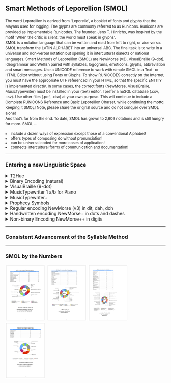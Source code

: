 <h2>Smart Methods of Leporellion (SMOL)</h2>
<small>The word Leporellion is derived from 'Leporello', a booklet of fonts and glyphs that the Mayans used for logging. The glyphs are commonly referred to as Runicons. Runicons are provided as implementable Runicodes. The founder, Jens T. Hinrichs, was inspired by the motif 'When the critic is silent, the world must speak in glyphs'.<br>SMOL is a notation language that can be written and read from left to right, or vice versa. SMOL transform the LATIN ALPHABET into an universal ABC. The final task is to write in a universal and non-verbal notation but spelling it in intercultural dialects or national languages. Smart Methods of Leporellion (SMOL) are NewMorse (v3), VisualBraille (9-dot), Ideogrammar and Wellish paired with syllables, logograms, emoticons, glyphs, abbreviation and smart messages.
Use a UNICODE reference to work with simple SMOL in a Text- or HTML-Editor without using Fonts or Glyphs. To show RUNICODES correctly on the Internet, you must have the appropriate UTF referenced in your HTML, so that the specific ENTITY is implemented directly. In some cases, the correct fonts (NewMorse, VisualBraille, MusicTypewriter) must be installed in your (text) editor. I prefer a noSQL database (.csv, .tsv). Use other files (.pdf, .xlsx) at your own purpose. This will continue to include a Complete RUNICONS Reference and Basic Leporellion Charset, while continuing the motto: Keeping it SMOL! Note, please share the original source and do not conquer over SMOL alone! </small><br>
<small>And that’s far from the end. To date, SMOL has grown to 2,609 notations and is still hungry for more. SMOL ...<br><br>
<li>include a dozen ways of expression except those of a conventional Alphabet!</li>
<li>offers types of composing do without pronunciation!</li>
<li>can be universal coded for more cases of application!</li>
<li>connects intercultural forms of communication and documentation!</li></small>
<hr>
<h3>Entering a new Linguistic Space</h3>
<details><summary>T2Hue</summary>
<li>abbrevation TTY (talk to you) becomes T2Hue that notes Basic Latin in color hexvalue</li><li>each hue represents as secure webfonts (#hexvalue) and scalable vector graphic (SVG)</li><li>T2Hue transforms any text into painting or artwork – the really only Wordart!</li><li>the user writes in colors and textures – any text is a Mosaic</li><li>enough multicolored cubes can form a stand-alone layout set or colored scrabble game (or abacus)</li><li>color value from RGB (Red:R, Lime:L, Blue:B)</li><li>color value from CMYK (CyanBlue:C, Magenta:M, Yellow:Y, Black:K)</li><li>color value from RYB (RY–Orange:O; YB – Green:G; RB – Purple:P)</li><li>the hexvalue #000000 (Black) for big letter K is used as key</li><li>the hexvalue #FFFFFF (White) for small letter k is used as key</li><li>the hexvalue #808080 (Grey) for # (Number Sign) is used as key</li><li>a preceded # with hexvalue for Letters A to J build Numbers 0 to 9</li><li>the male ordinal (black/white: #000000, #ffffff) used as ALT-key (ALT-J)</li><li>the female ordinal (white/black: #ffffff, #000000) used as ALT-SHIFT-key (ALT-H)</li><li>the rest of the Basic Latin is a result of preceding keys as well as cloudiness and lightening</li><li>example color mixing: Orange/Black = WoodBrown (Letter W), Red/White = Tomato (Letter T), Grey/White = Quicksilver (Letter Q) and so on</li><li>any punctation need preceded color values (known as keys) for keyboard level: SHIFT with digits/punctuation and ALT/ALT-SHIFT with letters expressed with its hexvalues</li><li>the color spectrum was designed as small and memorable as possible, so some punctuation and letters might have mixed hexvalues or separated hexvalues</li>  
</details>
<details><summary>Binary Encoding (natural)</summary>
<li>binary code usual used for encoding data in mathematics and computer instructions</li><li>logic gates (internal circuits) use values of 0 (electricity not flows) and 1 (electricity flows)</li><li>Basic Latin charset is converted into binary code (known as base-2 that uses digits of 0 and 1)</li><li>binary code represents verbal and written Alphabet</li><li>binary code follows strict 8-bit string</li><li>base-2 can be converted into decimal system (base-10)</li><li>one digit of hexadecimal need four digits of binary code (base-2)</li><li>three binary digits represents an octal digit, eg. binary 000 is octal digit 0</li><li>one dit in NewMorse (v3) represents value 1, each dah has 2-dot lenght</li><li>a pause between NewMorse (v3) characters has 3-dot lenght</li><li>one dot-stamping in VisualBraille represents value 1</li>
</details>  
<details><summary>VisualBraille (9-dot)</summary>
<li>using 9-dot was to effect an economy in layout and sign replication</li>
<li>read dot by dot through 3 columns and 3 rows: 1st column (dot 1,2,3), 2nd column (dot 4,5,6), 3rd column (dot 7, 8, 9)</li>
<li>is not compatible with a refreshable braille display which has 8 dots in 4 rows</li>
<li>in the use of numerical letters we are more flexible</li>
<li>we implement the experience in dealing with Traffic Signs in NewMorse (v3)</li>
<li>Basic Signs act as proxies to help access the whole Basic Latin charset</li>
<li>keeping the usual spelling and dot stamping in the color black instead of sensible dots</li>
<li>it doesn't matter if we prefer capitalization with a preceded capital sign</li>
<li>the important difference to 6-dot Braille: start sign 6-dot-Braille (0), start sign VisualBraille (9), preceded capital sign (ALT-h), preceded number sign (ALT-j), empty rune ¶ (ALT-3), preceded ALT sign † dagger (ALT-t), preceded ALT-SHIFT ‡ double dagger (ALT-SHIFT-y), number sign # hash-tag (ALT-SHIFT-3)</li>
<li>also rules for punctuation arrangement in VisualBraille differs from 6-dot-Braille</li>
<li>3rd column is now required when numbers are immediately followed by letters</li>
<li>highlight sentences with a plicrow sign(¶) or use it as optional delimiter</li>
<li>for each graphic letter there are rules for alphabetical and punctuation arrangement differentiated into 8 groups</li>
<li>group 1 / lower case a to j – Only two columns on two rows are occupied by dots. Third column and third row keep blank. </li>
<li>group 2 / lower case k to t – Only dot 3 is added to group 1 (corresponds to letter a - j in lower case)</li>
<li>group 3 / lower case u, v, x, y, z and ß (sz or ss) – Dot 3 and 6 are added to some letters of group 1 (corresponds to lowr case a to e and l. For sharp letter ß (sz/ss) dot 6 is added to lower case s in group 2. But for a better understanding the alphabetical arrangement we should use group 1 in the most cases. Third column keep blank.</li>
<li>group 4 / lower case w, aggregate oe (ö) and ue (ü) – Only dot 6 are added to some letters of group 1. Lower case w corresponds to letter j. We use aggregates to avoid sign replication. The aggregates oe and ue corresponds to letter l and h. Third column keep blank.</li>
<li>group 5 / Otherwise from letter arrangement that corresponds usually to group 1 there is no letter equivalent to aggregate ae – dot 3,4 and 5 built the letter. Third column keep blank. New is the accent circumflex (dot 2, 4 and 8) instead of traditional usage we will alienate the key (^). With a reverse accent circumflex (dot 1, 5 and 7) we can display the missing links (¡ with ALT-1, ¿ with ALT-ß). For both there are no aquivalent in 6-dot-Braille.</li>
<li>group 6 / The following rules of punctuation arrangement corresponds to lower case a to j of group 1. Placed dots move just one row lower. Only first row and third column keep blank. But to make a punctuation we press the common keys sometimes in combination with SHIFT and ALT-SHIFT.</li>
<li>group 7a numerical letters 6-dot-Braille / We use the keys a to j of group 1 that corresponds to the rules of alphabetical arrangements in 6-dots-Braille. Type the key a to j after the preceded number sign.</li>
<li>group 7b upper cases 6-dot-Braille / Type the key a to z after the preceded capital sign. There is no capital sign needed at the beginning of a set after making a dot.</li>
<li>group 8.0 numbers in 9-dot-Braille / For the Numerics use the keys above from graphical pad. The difference between graphical and numerical letters in 6-dot-Braille is unmistakable. VisualBraille make capital letters infrequently. For VisualBraille we should prefer the new Numerics in a bisected Domino stone and lower case by avoiding sign replication.</li>
<li>group 8.1 other punctuation / First column always keep blank. Letter a and m move one column to the right to make the sign. We move the hash sign (#) one column to the right to differentiate it with a preceded number sign. Use a preceded Masterspace (@) to mention somebody or to place an E-Mail.</li>
<li>group 8.1 rephrasing / We tackle the problem with double function of keys and missing signs for punctuation by rephrasing 6-dot-Braille. You remember that key for numeric 6 (&) triggers the glyph ‘plus’. Now just the sign + can be interpreted as an Ampersand (&). The en dashes are in clear contrast to an em dash.</li>
<li>now we are able to display the remaining charset (hidden keys) with nine dots – somtimes we will alienate keys († dagger and ‡ double dagger)</li>
<li>from now on, Braille should not be intended solely for blind people, whoever thinks this way must be blind himself!</li></details>
<details><summary>MusicTypewriter 1 a/b for Piano</summary>
<li>an introduction in the Law of Octaves by using an consonantal/alphanumeric Alphabet</li>
<li>a piano has 88 keys thereof 52 are white whereby each full octaves has 5 black and 7 white keys (c, d, e, f, g, a, b)</li>
<li>the conventional Alphabet has 26 letters so that using the first white 26 keys for upper cases / starting a new sentence / beginning a word (A - Z ) and the others for lower cases (a - z)</li>
<li>black keys used for vowels (a, e, i, o, u) then adding these to each upper and lower cases so that black keys always representing a pair of consonants and vowels</li>
<li>for flat notes we put vowels first (e.g. ub, ib), for sharp notes we put vowels after (e.g. Au, ai)</li>
<li>for frequent syllables (-ing, -ed), pronouns (he, she, it, you, ...), common words (to, be, or, and, from, for, of, are, have, had) and literal characters (ae, oe, ch, sch, st) we should build chords</li>
<li>trigger the full notes for A to Z with SHIFT, flat/sharp notes corresponding letter A to Z press ALT-SHIFT</li>
<li>trigger the full notes for a to z without SHIFT, flat/sharp notes corresponding letter a to z press ALT</li>
<li>combination ALT and number keys 1 to 9, 0 and ß write only flat/sharp notes corresponding to consonantal keying 45 to 88 (mid to right)</li>
<li>combination ALT-SHIFT and number keys 1 to 9 and 0 write flat/sharp notes corrensponding to consonantal keying 0 to 45 (left to mid)</li>
<li>at the end font contains 124 glyphs thereof visualized tones that represents 52 white keys and 2 times 36 black keys</li>
<li>instead of connecting staves we highlight the chords in colors or underline them</li>
<li>option 1a uses a 9-dot stamping with subtext so that the written composition shows piano keying and the octaves at the same time</li>
<li>option 1b uses a Shortcode that represents the regular notes assigned to the number of keys whereby the corresponding Alphabet is not be displayed</i> 
<li>we can ignore bass and treple clef, because we are using a font instead of sheets of music!</li></details>
<details><summary>MusicTypewriter+</summary>
<li>is a non-binding format: fraction.variable(t) fraction.variable(v) (...) fraction.variable(m)</li>
<li>points should be omitted then nesting the alphanumeric notes (a1, ais1) in parenthesis like a mathematical term</li>
<li>also put chords and frequently syllables in a term for later copy and paste</li>  
<li>working with variables (v=value, m=mute, t=tact-time) and fractions (1/1, 1/2, and so on)</li>
<li>version follows the consonantal arrangement on a Piano, each letter and flat/sharp notes has a strict formular: c'=1/c''(X) ... e'=10/9d'(Z), f'=16/15e'(a), fis'=25/24f'(ai), ges'=24/25g'(ib) ... a'=10/9(c) ... a''=2a'(j) and so on </li>
<li>the rules can be applied to Guitar strings and stick/pedal operater for Drums/Percussions, but with a smaller range of the Law of Octaves!</li></details>
<details><summary>Prophecy Symbols</summary>
<li>inclusion of prophecy symbols written line by line</li>
<li>using prophecy symbols as dialectical Runicons or solution word in SMOL instead of letters</li>
<li>notation can be read from both left and right to improve understanding between different cultures</li>
<li>horizontal mono-, di-, tri-, tetra-, and hexagrams form a special Ideogrammar, e.g. nouns, phrase</li>
<li>Monograms can have similarities to the traditional Morsecode (dit-dah)</li>
<li>established charset supports simple Runicodes</li>
<li>some characters (not highlighted) are already used in other contexts, e.g. social buttons, punctuation</li>
<li>replace num with standard Unicode to display equivalent HTML Entity:  &#num;</li></details>
<details><summary>Regular encoding NewMorse (v3) in dit, dah, doh</summary>
<li>is a rearrangement of traditional Morsecode that eliminates language conflicts</li>
<li>notation of monograms replaced with vertical DIT and DAH</li>
<li>space between them are one DIT long, one DAH is two DIT long, word spacing is three DIT long</li>
<li>use a horizontal DOH to put the character in a different context, e.g. preceded traffic signs, vocal letters and inverted punctuation</li>
<li>letters have approximately four signs, punctuation has up to six and numbers have only five</li>
<li>the law of arrangement is SMOL approved, also because we can translate DIT and DAH with binary Morsecode 0 and 1 (bits)</li>
<li>notation presented here can be read from left to right, but can be easily rearranged where the Runicons are reflected horizontally </li> 
<li>the development of NewMorse brought forth new traffic signs and its own grammar keying known as Basic Leporellion charset</li>
<li>CSS/Character Mapping and Typefont NewMorse (v3) Regular Formatting are available – ask me for!</li>
<li>handwritten if you like, e.g. use the punctuation, HTML Entities (NewMorse+) or binary Morsecode (NewMorse++) as equivalent</li></details>
<details><summary>Handwritten encoding NewMorse+ in dots and dashes</summary>
<li>is a manual notation of NewMorse (v3) that eliminates technical troubleshooting with Basic Latin, SVG conversion, Illustrators</li>
<li>notation in RUNICONS replaced with DOTS and DASHES without strict adherences to regular encoding in DIT and DAH</li>
<li>you don’t need to make space between them, just paired charset and word spacing</li>
<li>we are using a horizontal BAR or underline formatting in some cases to put the character in a different context, e.g. capitalization, preceded traffic signs for grammar keying</li>
<li>letters still have approximately four signs, punctuation has up to six and numbers have only five,</li>
<li>but more characters can be triggered by a key or punctuation at the same time</li>
<li>the law of arrangement is SMOL approved, also because we can translate DOTS and DASHES with HTML Entities: &#num;</li>
<li>NewMorse+ and HTML Entities presented here can be read from left to right,</li>
<li>but can be easily rearranged where the characters or RUNICODES are reflected horizontally</li>  
<li>development of NewMorse+ brought forth a more practicable use in Texteditors and HTML</li>
<li>write or draw if you like, e.g. use a well-known punctuation or binary Morsecode (NewMorse++) as equivalent to the font NewMorse (v3)</li>
<li>dots and dashes could also be used to align the arrangement of symbols on top of each other, so to reconcile them with the prophecy symbols (mono-, di-, tri- and tetragrams etc.) – give it a try!</li>
<li>I recommend a sample of preselected key assignment to start with</li></details>
<details><summary>Non-binary Encoding NewMorse++ in digits</summary>
<li>is a unusual binary transformation of NewMorse (v3) and NewMorse+</li>
<li>a non-binary encoding of 0 and 1 displace DIT and DAH or DOTS and DASHES</li>
<li>is inconstent with regular bits (8 bits = 1 byte), the eighth digit is called check bit</li>
<li>word spacing is three non-binary 0 long instead of three DITS (traffic sign PAUSE)</li>
<li>we are using preceded capital, number and traffic sign that we are familiar with</li>
<li>to capitalize, you must prefix the letter with a Capital Sign ( 1000101 ) instead of highlighting them with underlines</li> 
<li>letters still have approximately four digits, punctuation has up to six digits and numbers have only five digits</li>
<li>note: there is no relationship to ´regular´ base 10 or ´binary´ base 2 - first and foremost, we would have to translate NewMorse++ into ABC or Basic Leporellion charset and then into machine language (e.g. binary coded decimal numbers from 0 to 9); if you want to use the shortened non-binary characters with numbers, then you have to anticipate a Number Sign ( 1000101 )</li>
<li>the law of arrangement is SMOL approved, also because we only use 0 and 1 as content placeholder instead of a bulk of characters</li>
<li>NewMorse++ presented here can be read from left to right, but had to be rearranged where the digits are reflected horizontally</li>
<li>instead of a binary encoding, we can also use alphabetical RUNICONS (lower case x for 1 and lower case o for 0 on a 3x3 field) - but we favor barrier-free notation without having to install and maintain a font or glyph – read it line by line</li>
<li>the reading direction differs from VisualBraille (row by row in a 3x3 field)</li>
<li>to make it easier to learn, we do not use decorative nor table elements</li>  
<li>NewMorse++ shortened charset and is more practicable for SVG layout or handwritten TEXT formatting</li></details>
<hr>
<h3>Consistent Advancement of the Syllable Method</h3>
<hr>
<h3>SMOL by the Numbers</h3><div>
<div><img width="25%" src="https://github.com/scifiltr/SMOL/blob/master/SMOLstatistic-1.png"></img>
<img width="25%" src="https://github.com/scifiltr/SMOL/blob/master/SMOLstatistic-2.png"></img>
<img width="25%" src="https://github.com/scifiltr/SMOL/blob/master/SMOLstatistic-3.png"></img>
<img width="25%" src="https://github.com/scifiltr/SMOL/blob/master/SMOLstatistic-4.png"></img></div></div>
